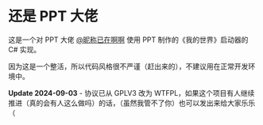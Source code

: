 # 还是 PPT 大佬

这是一个对 PPT 大佬 [@昵称已在啊啊](https://space.bilibili.com/3494364766537878) 使用 PPT 制作的《我的世界》启动器的 C# 实现。

因为这是一个整活，所以代码风格很不严谨（赶出来的），不建议用在正常开发环境中。

**Update 2024-09-03** - 协议已从 GPLV3 改为 WTFPL，如果这个项目有人继续推进（真的会有人这么做吗）的话，（虽然我管不了你）也可以发出来给大家乐乐（
